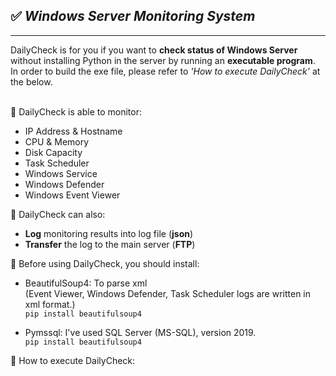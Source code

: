 ## ✅ **_Windows Server Monitoring System_**
***

DailyCheck is for you if you want to __check status of Windows Server__ without installing Python in the server by running an __executable program__.<br/>In order to build the exe file, please refer to _'How to execute DailyCheck'_ at the below.<br/><br/>

📝 DailyCheck is able to monitor:<br/>
* IP Address & Hostname
* CPU & Memory
* Disk Capacity
* Task Scheduler
* Windows Service
* Windows Defender
* Windows Event Viewer

📝 DailyCheck can also:<br/>
* __Log__ monitoring results into log file (__json__)
* __Transfer__ the log to the main server (__FTP__)
    
🔧 Before using DailyCheck, you should install:<br/>
* BeautifulSoup4: To parse xml<br/>(Event Viewer, Windows Defender, Task Scheduler logs are written in xml format.)<br/>
`pip install beautifulsoup4`

* Pymssql: I've used SQL Server (MS-SQL), version 2019.<br/>
`pip install beautifulsoup4`

🔧 How to execute DailyCheck:<br/>
